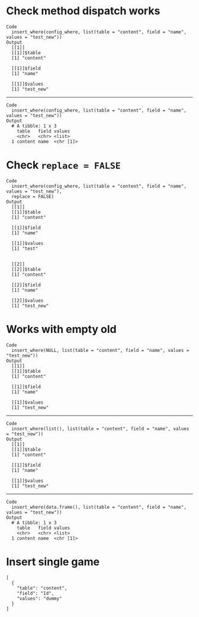 # Check method dispatch works

    Code
      insert_where(config_where, list(table = "content", field = "name", values = "test_new"))
    Output
      [[1]]
      [[1]]$table
      [1] "content"
      
      [[1]]$field
      [1] "name"
      
      [[1]]$values
      [1] "test_new"
      
      

---

    Code
      insert_where(config_where, list(table = "content", field = "name", values = "test_new"))
    Output
      # A tibble: 1 x 3
        table   field values   
        <chr>   <chr> <list>   
      1 content name  <chr [1]>

# Check `replace = FALSE`

    Code
      insert_where(config_where, list(table = "content", field = "name", values = "test_new"),
      replace = FALSE)
    Output
      [[1]]
      [[1]]$table
      [1] "content"
      
      [[1]]$field
      [1] "name"
      
      [[1]]$values
      [1] "test"
      
      
      [[2]]
      [[2]]$table
      [1] "content"
      
      [[2]]$field
      [1] "name"
      
      [[2]]$values
      [1] "test_new"
      
      

# Works with empty old

    Code
      insert_where(NULL, list(table = "content", field = "name", values = "test_new"))
    Output
      [[1]]
      [[1]]$table
      [1] "content"
      
      [[1]]$field
      [1] "name"
      
      [[1]]$values
      [1] "test_new"
      
      

---

    Code
      insert_where(list(), list(table = "content", field = "name", values = "test_new"))
    Output
      [[1]]
      [[1]]$table
      [1] "content"
      
      [[1]]$field
      [1] "name"
      
      [[1]]$values
      [1] "test_new"
      
      

---

    Code
      insert_where(data.frame(), list(table = "content", field = "name", values = "test_new"))
    Output
      # A tibble: 1 x 3
        table   field values   
        <chr>   <chr> <list>   
      1 content name  <chr [1]>

# Insert single game

    [
      {
        "table": "content",
        "field": "Id",
        "values": "dummy"
      }
    ]

